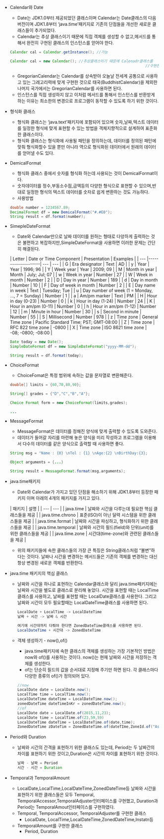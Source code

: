 - Calendar와 Date
    - Date는 JDK1.0부터 제공되었던 클래스이며 Calendar는 Date클래스의 다음버전이며 JDK1.8부터 ‘java.time’패키지로 기존의 단점들을 개선한 새로운 클래스들이 추가되었다.
    - Calendar는 추상 클래스이기 때문에 직접 객체를 생성할 수 없고,메서드를 통해서 완전히 구현된 클래스의 인스턴스를 얻어야 한다.

    ```java
    Calendar cal = Calendar.getInstance(); //가능
    
    Calendar cal = new Calendar(); //추상클래스이기 때문에 Calenadr클래스를
    															 //구현한 클래스의 인스턴스를 반환 받아야 한다.
    
    ```

    - GregorianCalendar는 Calendar를 상속받아 오늘날 전세계 공통으로 사용하고 있는 그레고리력에 맞게 구현한 것으로 태국(BuddhistCalendar)을 제외한 나머지 국가에서는 GregorianCalendar를 사용하면 된다.
    - 인스턴스를 직접 생성하지 않고 이처럼 메서드를 통해서 인스턴스를 반환받게 하는 이유는 최소한의 변경으로 프로그램이 동작할 수 있도록 하기 위한 것이다.
- 형식화 클래스
    - 형식화 클래스는 ‘java.text’패키지에 포함되어 있으며 숫자,날짜,텍스트 데이터를 일정한 형식에 맞게 표현할 수 있는 방법을 객체지향적으로 설계하여 표준화 한 클래스이다.
    - 형식화 클래스는 형식화에 사용될 패턴을 정의하는데, 데이터를 정의된 패턴에 맞춰 형식화할수 있을 뿐만 아니라 역으로 형식화된 데이터에서 원래의 데이터를 얻어낼 수도 있다.
- DemicalFormat
    - 형식화 클래스 중에서 숫자를 형식화 하는데 사용되는 것이 DemicalFormat이다.
    - 숫자데이터를 정수,부동소수점,금액등의 다양한 형식으로 표현할 수 있으며,반대로 일정한 형식의 텍스트 데이터를 숫자로 쉽게 변환하는 것도 가능하다.
    - 사용방법

    ```java
    double number = 1234567.89;
    DecimalFormat df = new DemicalFormat("#.#E0");
    String result = df.format(number);
    ```

- SimepleDateFormat
    - Date와 Calendar만으로 날짜 데이터를 원하는 형태로 다양하게 출력하는 것은 불편하고 복잡하지만,SimpleDateFormat을 사용하면 이러한 문제는 간단히 해결된다.

  | Letter | Date or Time Component | Presentation       | Examples |
      | --- |--------------------| --- | --- |
  | G | Era designator | Text               | AD |
  | y | Year | Year               | 1996; 96 |
  | Y | Week year | Year               | 2009; 09 |
  | M | Month in year | Month              | July; Jul; 07 |
  | w | Week in year | Number             | 27 |
  | W | Week in month | Number             | 2 |
  | D | Day in year | Number             | 189 |
  | d | Day in month | Number             | 10 |
  | F | Day of week in month | Number             | 2 |
  | E | Day name in week | Text               | Tuesday; Tue |
  | u | Day number of week (1 = Monday, ..., 7 = Sunday) | Number             | 1 |
  | a | Am/pm marker | Text               | PM |
  | H | Hour in day (0-23) | Number             | 0 |
  | k | Hour in day (1-24) | Number             | 24 |
  | K | Hour in am/pm (0-11) | Number             | 0 |
  | h | Hour in am/pm (1-12) | Number             | 12 |
  | m | Minute in hour | Number             | 30 |
  | s | Second in minute | Number             | 55 |
  | S | Millisecond | Number             | 978 |
  | z | Time zone | General Time zone  | Pacific Standard Time; PST; GMT-08:00 |
  | Z | Time zone | RFC 822 time zone  | -0800 |
  | X | Time zone | ISO 8621 time zone | -08; -0800; -08:00 |

    ```java
    Date today = new Date();
    SimpleDateFormat df = new SimpleDateFormat("yyyy-MM-dd");
    
    String result = df.format(today);
    ```

- ChoiceFormat
    - ChoiceFomat은 특정 범위에 속하는 값을 문자열로 변환해준다.

    ```java
    double[] limits = {60,70,80,90};
    
    String[] grades = {"D","C","B","A"};
    
    Choice Format form = new ChoiceFormat(limits,grades);
    
    ...
    ```

- MessageFormat
    - MessageFormat은 데이터를 정해진 양식에 맞게 출력할 수 있도록 도와준다.
    - 데이터가 들어갈 자리를 마련해 놓은 양식을 미리 작성하고 프로그램을 이용해서 다수의 데이터를 같은 양식으로 출력할 때 사용하면 좋다.

    ```java
    String msg = "Name : {0} \nTel : {1} \nAge:{2} \nBirthDay:{3};
    
    Object arguments = {...}
    
    String result = MessageFormat.format(msg,arguments);
    ```

- java.time패키지
    - Date와 Calendar가 가지고 있던 단점을 해소하기 위해 JDK1.8부터 등장한 패키지 이며 아래의 4개의 패키지를 가지고 있다.

  | 패키지 | 설명 |
      | --- | --- |
  | java.time | 날짜와 시간을 다루는데 필요한 핵심 클래스들을 제공 |
  | java.time.chrono | 표준(ISO)이 아닌 달력 시스템을 위한 클래스들을 제공 |
  | java.time.format | 날짜와 시간을 파싱하고, 형식화하기 위한 클래스들을 제공 |
  | java.time.temporal | 날짜와 시간의 필드(field)와 단위(unit)를 위한 클래스들을 제공 |
  | java.time.zone | 시간대(time-zone)와 관련된 클래스들을 제공 |
    - 위의 패키지들에 속한 클래스들의 가장 큰 특징은 String클래스처럼 “불변”하다는 것이다. 날짜나 시간을 변경하는 메서드들은 기존의 객체를 변경하는 대신 항상 변경된 새로운 객체를 반환한다.
- java.time 패키지의 핵심 클래스
    - 날짜와 시간을 하나로 표현하는 Calendar클래스와 달리 java.time패키지에는 날짜와 시간을 별도로 클래스로 분리해 놓았다. 시간을 표현할 때는 LocalTime클래스를 사용하고, 날짜를 표현할 때는 LocalDate클래스를 사용한다. 그리고 날짜와 시간이 모두 필요할때는 LocalDateTime클래스를 사용하면 된다.

        ```java
        LocalDate + LocalTime -> LocalDateTime
        날짜 + 시간 -> 날짜 & 시간
        
        여기에 시간대까지 다뤄야 한다면 ZonedDateTime클래스를 사용하면 된다.
        LocalDateTime + 시간대 -> ZonedDateTime
        ```

    - 객체 생성하기 - now(),of()
        - java.time패키지에 속한 클래스의 객체를 생성하는 가장 기본적인 방법은 now와 of()를 사용하는 것이다. now()는 현재 날짜와 시간을 저장하는 객체를 생성한다.
        - of는 단순히 필드의 값을 순서대로 지정해 주기만 하면 된다. 각 클래스마다 다양한 종류의 of()가 정의되어 있다.

        ```java
        //now
        LocalDate date = LocalDate.now();
        LocalTime time = LocalTime.now();
        LocalDateTime dateTime = LocalDateTime.now();
        zonedDateTime dateTimeInKr = zonedDateTime.now();
        //of
        LocalDate date = LocalDate.of(2015,11,23);
        LocalDate time = LocalTime.of(23,59,59)
        LocalDateTime dateTime = LocalDateTime.of(date,time);
        ZonedDateTime zDateTim = ZonedDateTime.of(dateTIme,ZoneId.of("Asia/Seoul"));
        ```

- Period와 Duration
    - 날짜와 시간의 간격을 표현하기 위한 클래스도 있는데, Period는 두 날짜간의 차이를 표현하기 위한 것이고,Duration은 시간의 차이를 표현하기 위한 것이다.

        ```java
        날짜 - 날짜 = Period
        시간 - 시간 = Duration
        ```

- Temporal과 TemporalAmount
    - LocalDate,LocalTime,LocalDateTime,ZonedDateTime등 날짜와 시간을 표현하기 위한 클래스들은 모두 Temporal, TemporalAccessor,TemporalAdjuster인터페이스를 구현했고, Duration과 Period는 TemporalAmout인터페이스를 구현하였다.
    - Temporal, TemporalAccessor, TemporalAdjuster를 구현한 클래스
        - LocalDate, LocalTime,LocalDateTime,ZonedDateTime,Instatn등
    - TemporalAmount를 구현한 클래스
        - Period, Duration